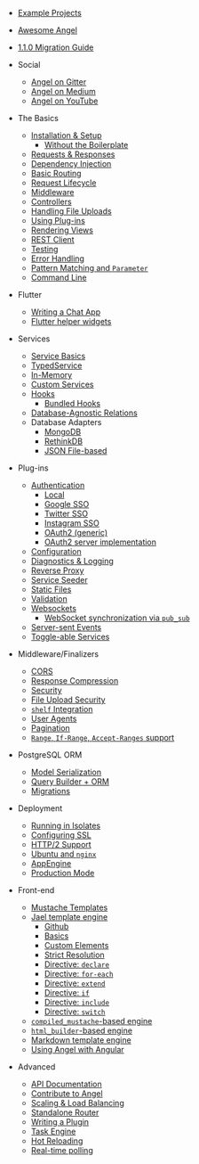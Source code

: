 * [Example Projects](https://github.com/angel-example)
* [Awesome Angel](https://github.com/angel-dart/awesome-angel)
* [1.1.0 Migration Guide](migration-guide.md)

* Social
  * [Angel on Gitter](https://gitter.im/angel_dart/discussion)
  * [Angel on Medium](https://medium.com/the-angel-framework)
  * [Angel on YouTube](https://www.youtube.com/playlist?list=PLl3P3tmiT-frEV50VdH_cIrA2YqIyHkkY)

* The Basics
  * [Installation & Setup](the-basics/installation.md)
    * [Without the Boilerplate](the-basics/without-the-boilerplate.md)
  * [Requests & Responses](the-basics/requests-and-responses.md)
  * [Dependency Injection](the-basics/dependency-injection.md)
  * [Basic Routing](the-basics/basic-routing.md)
  * [Request Lifecycle](the-basics/request-lifecycle.md)
  * [Middleware](the-basics/middleware.md)
  * [Controllers](the-basics/controllers.md)
  * [Handling File Uploads](https://medium.com/@thosakwe/building-a-simple-file-upload-app-with-angel-64938d4ddc61)
  * [Using Plug-ins](the-basics/using-plug-ins)
  * [Rendering Views](the-basics/rendering-views.md)
  * [REST Client](https://github.com/angel-dart/client)
  * [Testing](the-basics/testing.md)
  * [Error Handling](the-basics/error-handling.md)
  * [Pattern Matching and `Parameter`](the-basics/pattern-matching.md)
  * [Command Line](the-basics/cli.md)

* Flutter
  * [Writing a Chat App](https://dart.academy/building-a-real-time-chat-app-with-angel-and-flutter/)
  * [Flutter helper widgets](https://github.com/angel-dart/flutter)

* Services
  * [Service Basics](services/service-basics.md)
  * [TypedService](services/typedservice.md)
  * [In-Memory](services/in-memory.md)
  * [Custom Services](services/custom-services.md)
  * [Hooks](services/hooks.md)
    * [Bundled Hooks](https://www.dartdocs.org/documentation/angel_framework/latest/angel_framework.hooks/angel_framework.hooks-library.html)
  * [Database-Agnostic Relations](https://github.com/angel-dart/relations)
  * Database Adapters
    * [MongoDB](https://github.com/angel-dart/mongo)
    * [RethinkDB](https://github.com/angel-dart/rethink)
    * [JSON File-based](https://github.com/angel-dart/file_service)

* Plug-ins
  * [Authentication](https://github.com/angel-dart/auth)
    * [Local](https://github.com/angel-dart/auth/wiki/Local-Auth)
    * [Google SSO](https://github.com/angel-dart/auth_google)
    * [Twitter SSO](https://github.com/angel-dart/auth_twitter)
    * [Instagram SSO](https://github.com/angel-dart/auth_instagram)
    * [OAuth2 \(generic\)](https://github.com/angel-dart/auth_oauth2)
    * [OAuth2 server implementation](https://github.com/angel-dart/oauth2)
  * [Configuration](https://github.com/angel-dart/configuration)
  * [Diagnostics & Logging](https://github.com/angel-dart/diagnostics)
  * [Reverse Proxy](https://github.com/angel-dart/proxy)
  * [Service Seeder](https://github.com/angel-dart/seeder)
  * [Static Files](https://github.com/angel-dart/static)
  * [Validation](https://github.com/angel-dart/validate)
  * [Websockets](https://github.com/angel-dart/websocket)
    * [WebSocket synchronization via `pub_sub`](https://github.com/angel-dart/sync)
  * [Server-sent Events](https://github.com/angel-dart/eventsource)
  * [Toggle-able Services](https://github.com/angel-dart/toggle)

* Middleware/Finalizers
  * [CORS](https://github.com/angel-dart/cors)
  * [Response Compression](https://github.com/angel-dart/compress)
  * [Security](https://github.com/angel-dart/security)
  * [File Upload Security](https://github.com/angel-dart/file_security)
  * [`shelf` Integration](https://github.com/angel-dart/shelf)
  * [User Agents](https://github.com/angel-dart/user_agent)
  * [Pagination](https://github.com/angel-dart/paginate)
  * [`Range`, `If-Range`, `Accept-Ranges` support](https://github.com/angel-dart/range)

* PostgreSQL ORM
  * [Model Serialization](https://github.com/angel-dart/serialize)
  * [Query Builder + ORM](https://github.com/angel-dart/orm)
  * [Migrations](https://github.com/angel-dart/migration)

* Deployment
  * [Running in Isolates](deployment/running-in-isolates.md)
  * [Configuring SSL](deployment/configuring-ssl.md)
  * [HTTP/2 Support](https://github.com/angel-dart/http2)
  * [Ubuntu and `nginx`](deployment/ubuntu-and-nginx.md)
  * [AppEngine](deployment/deployment-to-appengine.md)
  * [Production Mode](deployment/production-mode.md)

* Front-end
  * [Mustache Templates](https://github.com/angel-dart/mustache)
  * [Jael template engine](front-end/jael/README.md)
    * [Github](https://github.com/angel-dart/jael)
    * [Basics](front-end/jael/Basics.md)
    * [Custom Elements](front-end/jael/Custom-Elements.md)
    * [Strict Resolution](front-end/jael/Strict-Resolution.md)
    * [Directive: `declare`](front-end/jael/Directive:-declare.md)
    * [Directive: `for-each`](front-end/jael/Directive:-for-each.md)
    * [Directive: `extend`](front-end/jael/Directive:-extend.md)
    * [Directive: `if`](front-end/jael/Directive:-if.md)
    * [Directive: `include`](front-end/jael/Directive:-include.md)
    * [Directive: `switch`](front-end/jael/Directive:-switch.md)
  * [`compiled_mustache`-based engine](https://github.com/thislooksfun/angel_compiled_mustache)
  * [`html_builder`-based engine](https://github.com/angel-dart/html)
  * [Markdown template engine](https://github.com/angel-dart/markdown)
  * [Using Angel with Angular](https://dart.academy/using-angel-with-angular2/)

* Advanced
  * [API Documentation](http://www.dartdocs.org/documentation/angel_framework/latest)
  * [Contribute to Angel](https://github.com/angel-dart/roadmap/blob/master/CONTRIBUTING.md)
  * [Scaling & Load Balancing](https://github.com/angel-dart/multiserver)
  * [Standalone Router](https://github.com/angel-dart/route)
  * [Writing a Plugin](advanced/writing-a-plugin.md)
  * [Task Engine](https://github.com/angel-dart/task)
  * [Hot Reloading](https://github.com/angel-dart/hot)
  * [Real-time polling](https://github.com/angel-dart/poll)
